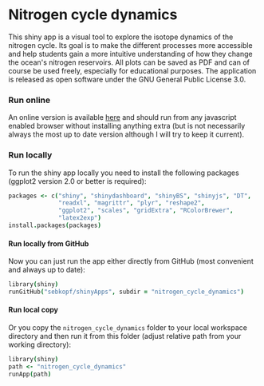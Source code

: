 # Nitrogen cycle dynamics

This shiny app is a visual tool to explore the isotope dynamics of the nitrogen cycle. Its goal is to make the different processes more accessible and help students gain a more intuitive understanding of how they change the ocean's nitrogen reservoirs. All plots can be saved as PDF and can of course be used freely, especially for educational purposes. The application is released as open software under the GNU General Public License 3.0. 

### Run online
An online version is available [here](https://sebkopf.shinyapps.io/nitrogen_cycle_dynamics/) and should run from any javascript enabled browser without installing anything extra (but is not necessarily always the most up to date version although I will try to keep it current).

### Run locally
To run the shiny app locally you need to install the following packages (ggplot2 version 2.0 or better is required):

```coffee
packages <- c("shiny", "shinydashboard", "shinyBS", "shinyjs", "DT",
              "readxl", "magrittr", "plyr", "reshape2", 
              "ggplot2", "scales", "gridExtra", "RColorBrewer",
              "latex2exp")
install.packages(packages)
```

#### Run locally from GitHub
Now you can just run the app either directly from GitHub (most convenient and always up to date):
```coffee
library(shiny)
runGitHub("sebkopf/shinyApps", subdir = "nitrogen_cycle_dynamics")
```

#### Run local copy
Or you copy the `nitrogen_cycle_dynamics` folder to your local workspace directory and then run it from this folder (adjust relative path from your working directory):
```coffee
library(shiny)
path <- "nitrogen_cycle_dynamics"
runApp(path)
```
